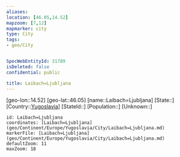 ```yaml
---
aliases: 
location: [46.05,14.52]
mapzoom: [7,12] 
mapmarker: city 
type: City
tags:
- geo/City


SpocWebEntityId: 31789
isDeleted: false
confidential: public

title: Laibach=Ljubljana
---
```

[geo-lon::14.52]
[geo-lat::46.05]
[name::Laibach=Ljubljana]
[State::]
[Country::[Yugoslavia](geo/Continent/Europe/Yugoslavia.md)]
[StateId::]
[Population::]
[Unknown::]


```leaflet
id: Laibach=Ljubljana
coordinates: [Laibach=Ljubljana](geo/Continent/Europe/Yugoslavia/City/Laibach=Ljubljana.md)
markerFile: [Laibach=Ljubljana](geo/Continent/Europe/Yugoslavia/City/Laibach=Ljubljana.md)
defaultZoom: 11 
maxZoom: 18
```


